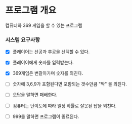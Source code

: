 # 프로그램 개요
 컴퓨터와 369 게임을 할 수 있는 프로그램

### 시스템 요구사항
-[x] 플레이어는 선공과 후공을 선택할 수 있다.

-[x] 플레이어에게 숫자를 입력받는다.

-[x] 369게임은 번갈아가며 숫자를 외친다.

-[ ] 숫자에 3,6,9가 포함된다면 포함되는 갯수만큼 "짝" 을 외친다.

-[ ] 오답을 말하면 패배한다.

-[ ] 컴퓨터는 난이도에 따라 일정 확률로 잘못된 답을 외친다.

-[ ] 999를 말하면 프로그램이 종료된다.